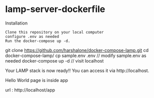 # lamp-server-dockerfile

Installation

    Clone this repository on your local computer
    configure .env as needed
    Run the docker-compose up -d.

git clone https://github.com/harshalone/docker-compose-lamp.git
cd docker-compose-lamp/
cp sample.env .env
// modify sample.env as needed
docker-compose up -d
// visit localhost

Your LAMP stack is now ready!! You can access it via http://localhost.


Hello World  page is inside app 

url : http://localhost/app
